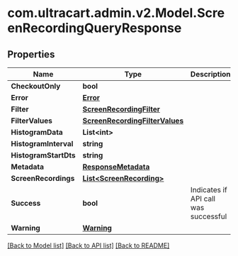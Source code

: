 
# com.ultracart.admin.v2.Model.ScreenRecordingQueryResponse

## Properties

Name | Type | Description | Notes
------------ | ------------- | ------------- | -------------
**CheckoutOnly** | **bool** |  | [optional] 
**Error** | [**Error**](Error.md) |  | [optional] 
**Filter** | [**ScreenRecordingFilter**](ScreenRecordingFilter.md) |  | [optional] 
**FilterValues** | [**ScreenRecordingFilterValues**](ScreenRecordingFilterValues.md) |  | [optional] 
**HistogramData** | **List&lt;int&gt;** |  | [optional] 
**HistogramInterval** | **string** |  | [optional] 
**HistogramStartDts** | **string** |  | [optional] 
**Metadata** | [**ResponseMetadata**](ResponseMetadata.md) |  | [optional] 
**ScreenRecordings** | [**List&lt;ScreenRecording&gt;**](ScreenRecording.md) |  | [optional] 
**Success** | **bool** | Indicates if API call was successful | [optional] 
**Warning** | [**Warning**](Warning.md) |  | [optional] 

[[Back to Model list]](../README.md#documentation-for-models)
[[Back to API list]](../README.md#documentation-for-api-endpoints)
[[Back to README]](../README.md)

